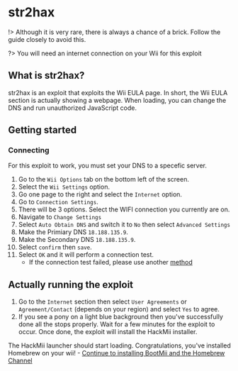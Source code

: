 # str2hax

!> Although it is very rare, there is always a chance of a brick. Follow the guide closely to avoid this.

?> You will need an internet connection on your Wii for this exploit

## What is str2hax?

str2hax is an exploit that exploits the Wii EULA page. In short, the Wii EULA section is actually showing a webpage. When loading, you can change the DNS and run unauthorized JavaScript code.

## Getting started

### Connecting

For this exploit to work, you must set your DNS to a specefic server.

1. Go to the ``Wii Options`` tab on the bottom left of the screen.
2. Select the ``Wii Settings`` option.
3. Go one page to the right and select the `Internet` option.
4. Go to ``Connection Settings``.
5. There will be 3 options. Select the WIFI connection you currently are on.
6. Navigate to ``Change Settings``
7. Select ``Auto Obtain DNS`` and switch it to `No` then select `Advanced Settings`
8. Make the Primiary DNS ``18.188.135.9``. 
9. Make the Secondary DNS ``18.188.135.9``. 
10. Select `confirm` then `save`.
11. Select `OK` and it will perform a connection test.
    - If the connection test failed, please use another [method](chooseyourexploit)

## Actually running the exploit

1. Go to the ``Internet`` section then select ``User Agreements`` or ``Agreement/Contact`` (depends on your region) and select `Yes` to agree.
2. If you see a pony on a light blue background then you've successfully done all the stops properly. Wait for a few minutes for the exploit to occur. Once done, the exploit will install the HackMii installer.

The HackMii launcher should start loading. Congratulations, you've installed Homebrew on your wii!
    - [Continue to installing BootMii and the Homebrew Channel](homebrewlauncher)